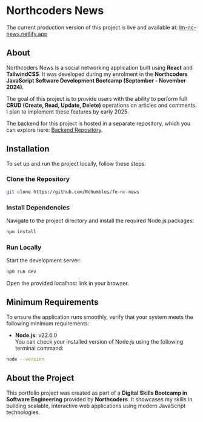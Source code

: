# Northcoders News

The current production version of this project is live and available at: [lm-nc-news.netlify.app](https://lm-nc-news.netlify.app)

## About

Northcoders News is a social networking application built using **React** and **TailwindCSS**. It was developed during my enrolment in the **Northcoders JavaScript Software Development Bootcamp (September - November 2024)**.

The goal of this project is to provide users with the ability to perform full **CRUD (Create, Read, Update, Delete)** operations on articles and comments. I plan to implement these features by early 2025.

The backend for this project is hosted in a separate repository, which you can explore here: [Backend Repository](https://github.com/Mchumbles/be-nc-news).

## Installation

To set up and run the project locally, follow these steps:

### Clone the Repository

```bash
git clone https://github.com/Mchumbles/fe-nc-news
```

### Install Dependencies

Navigate to the project directory and install the required Node.js packages:

```bash
npm install
```

### Run Locally

Start the development server:

```bash
npm run dev
```

Open the provided localhost link in your browser.

## Minimum Requirements

To ensure the application runs smoothly, verify that your system meets the following minimum requirements:

- **Node.js**: v22.6.0  
  You can check your installed version of Node.js using the following terminal command:

```bash
node --version
```

## About the Project

This portfolio project was created as part of a **Digital Skills Bootcamp in Software Engineering** provided by **Northcoders**. It showcases my skills in building scalable, interactive web applications using modern JavaScript technologies.
